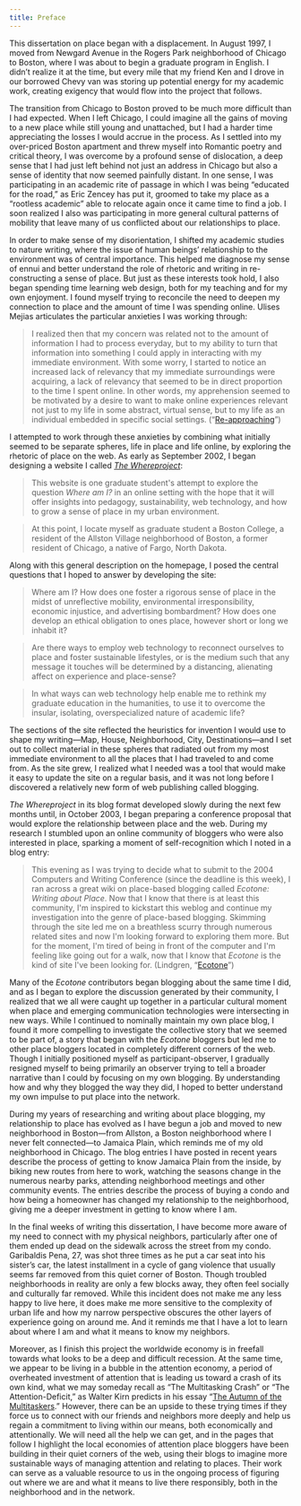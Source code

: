 ```yaml
---
title: Preface
---
```



This dissertation on place began with a displacement. In August 1997, I moved from Newgard Avenue in the Rogers Park neighborhood of Chicago to Boston, where I was about to begin a graduate program in English. I didn’t realize it at the time, but every mile that my friend Ken and I drove in our borrowed Chevy van was storing up potential energy for my academic work, creating exigency that would flow into the project that follows.

The transition from Chicago to Boston proved to be much more difficult than I had expected. When I left Chicago, I could imagine all the gains of moving to a new place while still young and unattached, but I had a harder time appreciating the losses I would accrue in the process. As I settled into my over-priced Boston apartment and threw myself into Romantic poetry and critical theory, I was overcome by a profound sense of dislocation, a deep sense that I had just left behind not just an address in Chicago but also a sense of identity that now seemed painfully distant. In one sense, I was participating in an academic rite of passage in which I was being “educated for the road,” as Eric Zencey has put it, groomed to take my place as a “rootless academic” able to relocate again once it came time to find a job. I soon realized I also was participating in more general cultural patterns of mobility that leave many of us conflicted about our relationships to place.

In order to make sense of my disorientation, I shifted my academic studies to nature writing, where the issue of human beings’ relationship to the environment was of central importance. This helped me diagnose my sense of ennui and better understand the role of rhetoric and writing in re-constructing a sense of place. But just as these interests took hold, I also began spending time learning web design, both for my teaching and for my own enjoyment. I found myself trying to reconcile the need to deepen my connection to place and the amount of time I was spending online. Ulises Mejias articulates the particular anxieties I was working through:

> I realized then that my concern was related not to the amount of information I had to process everyday, but to my ability to turn that information into something I could apply in interacting with my immediate environment. With some worry, I started to notice an increased lack of relevancy that my immediate surroundings were acquiring, a lack of relevancy that seemed to be in direct proportion to the time I spent online. In other words, my apprehension seemed to be motivated by a desire to want to make online experiences relevant not just to my life in some abstract, virtual sense, but to my life as an individual embedded in specific social settings. (“[Re-approaching](http://firstmonday.org/htbin/cgiwrap/bin/ojs/index.php/fm/article/view/1213/1133)”)

I attempted to work through these anxieties by combining what initially seemed to be separate spheres, life in place and life online, by exploring the rhetoric of place on the web. As early as September 2002, I began designing a website I called [*The Whereproject*](http://whereproject.org/):

> This website is one graduate student's attempt to explore the question *Where am I?* in an online setting with the hope that it will offer insights into pedagogy, sustainability, web technology, and how to grow a sense of place in my urban environment.

> At this point, I locate myself as graduate student a Boston College, a resident of the Allston Village neighborhood of Boston, a former resident of Chicago, a native of Fargo, North Dakota.

Along with this general description on the homepage, I posed the central questions that I hoped to answer by developing the site:

> Where am I? How does one foster a rigorous sense of place in the midst of unreflective mobility, environmental irresponsibility, economic injustice, and advertising bombardment? How does one develop an ethical obligation to ones place, however short or long we inhabit it?

> Are there ways to employ web technology to reconnect ourselves to place and foster sustainable lifestyles, or is the medium such that any message it touches will be determined by a distancing, alienating affect on experience and place-sense?

> In what ways can web technology help enable me to rethink my graduate education in the humanities, to use it to overcome the insular, isolating, overspecialized nature of academic life?

The sections of the site reflected the heuristics for invention I would use to shape my writing—Map, House, Neighborhood, City, Destinations—and I set out to collect material in these spheres that radiated out from my most immediate environment to all the places that I had traveled to and come from. As the site grew, I realized what I needed was a tool that would make it easy to update the site on a regular basis, and it was not long before I discovered a relatively new form of web publishing called blogging.

*The* *Whereproject* in its blog format developed slowly during the next few months until, in October 2003, I began preparing a conference proposal that would explore the relationship between place and the web. During my research I stumbled upon an online community of bloggers who were also interested in place, sparking a moment of self-recognition which I noted in a blog entry:

> This evening as I was trying to decide what to submit to the 2004 Computers and Writing Conference (since the deadline is this week), I ran across a great wiki on place-based blogging called *Ecotone: Writing about Place*. Now that I know that there is at least this community, I'm inspired to kickstart this weblog and continue my investigation into the genre of place-based blogging. Skimming through the site led me on a breathless scurry through numerous related sites and now I'm looking forward to exploring them more. But for the moment, I'm tired of being in front of the computer and I'm feeling like going out for a walk, now that I know that *Ecotone* is the kind of site I've been looking for. (Lindgren, “[Ecotone](http://www.whereproject.org/node/5)”)

Many of the *Ecotone* contributors began blogging about the same time I did, and as I began to explore the discussion generated by their community, I realized that we all were caught up together in a particular cultural moment when place and emerging communication technologies were intersecting in new ways. While I continued to nominally maintain my own place blog, I found it more compelling to investigate the collective story that we seemed to be part of, a story that began with the *Ecotone* bloggers but led me to other place bloggers located in completely different corners of the web. Though I initially positioned myself as participant-observer, I gradually resigned myself to being primarily an observer trying to tell a broader narrative than I could by focusing on my own blogging. By understanding how and why they blogged the way they did, I hoped to better understand my own impulse to put place into the network.

During my years of researching and writing about place blogging, my relationship to place has evolved as I have begun a job and moved to new neighborhood in Boston—from Allston, a Boston neighborhood where I never felt connected—to Jamaica Plain, which reminds me of my old neighborhood in Chicago. The blog entries I have posted in recent years describe the process of getting to know Jamaica Plain from the inside, by biking new routes from here to work, watching the seasons change in the numerous nearby parks, attending neighborhood meetings and other community events. The entries describe the process of buying a condo and how being a homeowner has changed my relationship to the neighborhood, giving me a deeper investment in getting to know where I am.

In the final weeks of writing this dissertation, I have become more aware of my need to connect with my physical neighbors, particularly after one of them ended up dead on the sidewalk across the street from my condo. Garibaldis Pena, 27, was shot three times as he put a car seat into his sister’s car, the latest installment in a cycle of gang violence that usually seems far removed from this quiet corner of Boston. Though troubled neighborhoods in reality are only a few blocks away, they often feel socially and culturally far removed. While this incident does not make me any less happy to live here, it does make me more sensitive to the complexity of urban life and how my narrow perspective obscures the other layers of experience going on around me. And it reminds me that I have a lot to learn about where I am and what it means to know my neighbors.

Moreover, as I finish this project the worldwide economy is in freefall towards what looks to be a deep and difficult recession. At the same time, we appear to be living in a bubble in the attention economy, a period of overheated investment of attention that is leading us toward a crash of its own kind, what we may someday recall as “The Multitasking Crash” or “The Attention-Deficit,” as Walter Kirn predicts in his essay “[The Autumn of the Multitaskers](http://www.theatlantic.com/doc/200711/multitasking).” However, there can be an upside to these trying times if they force us to connect with our friends and neighbors more deeply and help us regain a commitment to living within our means, both economically and attentionally. We will need all the help we can get, and in the pages that follow I highlight the local economies of attention place bloggers have been building in their quiet corners of the web, using their blogs to imagine more sustainable ways of managing attention and relating to places. Their work can serve as a valuable resource to us in the ongoing process of figuring out where we are and what it means to live there responsibly, both in the neighborhood and in the network.

